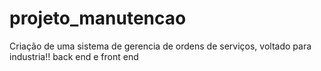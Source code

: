 # projeto_manutencao
Criação de uma sistema de gerencia de ordens de serviços, voltado para industria!! back end e front end
